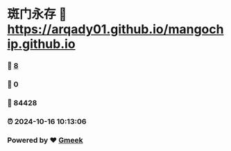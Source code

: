 # 斑门永存 :link: https://arqady01.github.io/mangochip.github.io 
### :page_facing_up: [8](https://arqady01.github.io/mangochip.github.io/tag.html) 
### :speech_balloon: 0 
### :hibiscus: 84428 
### :alarm_clock: 2024-10-16 10:13:06 
### Powered by :heart: [Gmeek](https://github.com/Meekdai/Gmeek)
